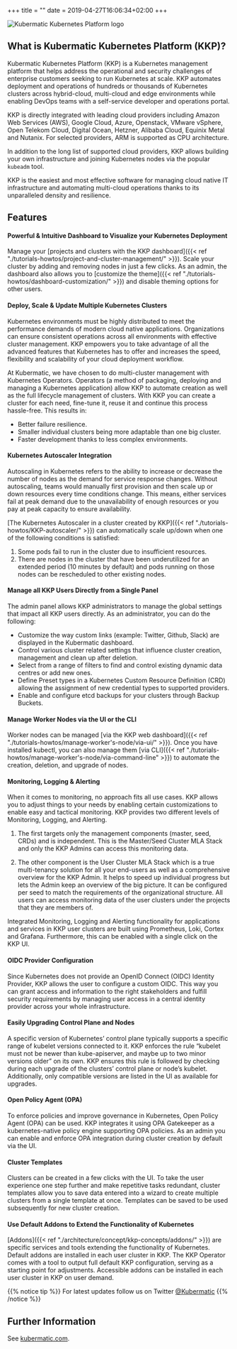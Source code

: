 +++
title = ""
date = 2019-04-27T16:06:34+02:00
+++

![Kubermatic Kubernetes Platform logo](/img/KubermaticKubernetesPlatform-logo.jpg)

## What is Kubermatic Kubernetes Platform (KKP)?

Kubermatic Kubernetes Platform (KKP) is a Kubernetes management platform that helps address the operational and security challenges of enterprise customers seeking to run Kubernetes at scale. KKP automates deployment and operations of hundreds or thousands of Kubernetes clusters across hybrid-cloud, multi-cloud and edge environments while enabling DevOps teams with a self-service developer and operations portal.

KKP is directly integrated with leading cloud providers including Amazon Web Services (AWS), Google Cloud, Azure, Openstack, VMware vSphere, Open Telekom Cloud, Digital Ocean, Hetzner, Alibaba Cloud, Equinix Metal and Nutanix. For selected providers, ARM is supported as CPU architecture.

In addition to the long list of supported cloud providers, KKP allows building your own infrastructure and joining Kubernetes nodes via the popular `kubeadm` tool.

KKP is the easiest and most effective software for managing cloud native IT infrastructure and automating multi-cloud operations thanks to its unparalleled density and resilience.

## Features

#### Powerful & Intuitive Dashboard to Visualize your Kubernetes Deployment
Manage your [projects and clusters with the KKP dashboard]({{< ref "./tutorials-howtos/project-and-cluster-management/" >}}). Scale your cluster by adding and removing nodes in just a few clicks. As an admin, the dashboard also allows you to [customize the theme]({{< ref "./tutorials-howtos/dashboard-customization/" >}}) and disable theming options for other users.

#### Deploy, Scale & Update Multiple Kubernetes Clusters
Kubernetes environments must be highly distributed to meet the performance demands of modern cloud native applications. Organizations can ensure consistent operations across all environments with effective cluster management. KKP empowers you to take advantage of all the advanced features that Kubernetes has to offer and increases the speed, flexibility and scalability of your cloud deployment workflow.

At Kubermatic, we have chosen to do multi-cluster management with Kubernetes Operators. Operators (a method of packaging, deploying and managing a Kubernetes application) allow KKP to automate creation as well as the full lifecycle management of clusters. With KKP you can create a cluster for each need, fine-tune it, reuse it and continue this process hassle-free. This results in:

- Better failure resilience.
- Smaller individual clusters being more adaptable than one big cluster.
- Faster development thanks to less complex environments.

#### Kubernetes Autoscaler Integration
Autoscaling in Kubernetes refers to the ability to increase or decrease the number of nodes as the demand for service response changes. Without autoscaling, teams would manually first provision and then scale up or down resources every time conditions change. This means, either services fail at peak demand due to the unavailability of enough resources or you pay at peak capacity to ensure availability.

[The Kubernetes Autoscaler in a cluster created by KKP]({{< ref "./tutorials-howtos/KKP-autoscaler/" >}}) can automatically scale up/down when one of the following conditions is satisfied:

1. Some pods fail to run in the cluster due to insufficient resources.
2. There are nodes in the cluster that have been underutilized for an extended period (10 minutes by default) and pods running on those nodes can be rescheduled to other existing nodes.

#### Manage all KKP Users Directly from a Single Panel
The admin panel allows KKP administrators to manage the global settings that impact all KKP users directly. As an administrator, you can do the following:

- Customize the way custom links (example: Twitter, Github, Slack) are displayed in the Kubermatic dashboard.
- Control various cluster related settings that influence cluster creation, management and clean up after deletion.
- Select from a range of filters to find and control existing dynamic data centres or add new ones.
- Define Preset types in a Kubernetes Custom Resource Definition (CRD) allowing the assignment of new credential types to supported providers.
- Enable and configure etcd backups for your clusters through Backup Buckets.

#### Manage Worker Nodes via the UI or the CLI
Worker nodes can be managed [via the KKP web dashboard]({{< ref "./tutorials-howtos/manage-worker's-node/via-ui/" >}}). Once you have installed kubectl, you can also manage them [via CLI]({{< ref "./tutorials-howtos/manage-worker's-node/via-command-line" >}}) to automate the creation, deletion, and upgrade of nodes.

#### Monitoring, Logging & Alerting
When it comes to monitoring, no approach fits all use cases. KKP allows you to adjust things to your needs by enabling certain customizations to enable easy and tactical monitoring.
KKP provides two different levels of Monitoring, Logging, and Alerting.

1. The first targets only the management components (master, seed, CRDs) and is independent. This is the Master/Seed Cluster MLA Stack and only the KKP Admins can access this monitoring data.

2. The other component is the User Cluster MLA Stack which is a true multi-tenancy solution for all your end-users as well as a comprehensive overview for the KKP Admin. It helps to speed up individual progress but lets the Admin keep an overview of the big picture. It can be configured per seed to match the requirements of the organizational structure. All users can access monitoring data of the user clusters under the projects that they are members of.

Integrated Monitoring, Logging and Alerting functionality for applications and services in KKP user clusters are built using Prometheus, Loki, Cortex and Grafana. Furthermore, this can be enabled with a single click on the KKP UI.

#### OIDC Provider Configuration
Since Kubernetes does not provide an OpenID Connect (OIDC) Identity Provider, KKP allows the user to configure a custom OIDC. This way you can grant access and information to the right stakeholders and fulfill security requirements by managing user access in a central identity provider across your whole infrastructure.

#### Easily Upgrading Control Plane and Nodes
A specific version of Kubernetes’ control plane typically supports a specific range of kubelet versions connected to it. KKP enforces the rule “kubelet must not be newer than kube-apiserver, and maybe up to two minor versions older” on its own. KKP ensures this rule is followed by checking during each upgrade of the clusters’ control plane or node’s kubelet. Additionally, only compatible versions are listed in the UI as available for upgrades.

#### Open Policy Agent (OPA)
To enforce policies and improve governance in Kubernetes, Open Policy Agent (OPA) can be used. KKP integrates it using OPA Gatekeeper as a kubernetes-native policy engine supporting OPA policies. As an admin you can enable and enforce OPA integration during cluster creation by default via the UI.

#### Cluster Templates
Clusters can be created in a few clicks with the UI. To take the user experience one step further and make repetitive tasks redundant, cluster templates allow you to save data entered into a wizard to create multiple clusters from a single template at once. Templates can be saved to be used subsequently for new cluster creation.

#### Use Default Addons to Extend the Functionality of Kubernetes
[Addons]({{< ref "./architecture/concept/kkp-concepts/addons/" >}}) are specific services and tools extending the functionality of Kubernetes. Default addons are installed in each user cluster in KKP. The KKP Operator comes with a tool to output full default KKP configuration, serving as a starting point for adjustments. Accessible addons can be installed in each user cluster in KKP on user demand.

{{% notice tip %}}
For latest updates follow us on Twitter [@Kubermatic](https://twitter.com/Kubermatic)
{{% /notice %}}

## Further Information

See [kubermatic.com](https://www.kubermatic.com/).
